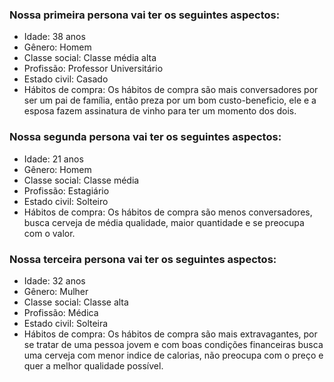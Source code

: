 ### Nossa primeira persona vai ter os seguintes aspectos:
- Idade: 38 anos
- Gênero: Homem
- Classe social: Classe média alta
- Profissão: Professor Universitário
- Estado civil: Casado
- Hábitos de compra: Os hábitos de compra são mais conversadores por ser um pai de família, então preza por um bom custo-beneficio,
ele e a esposa fazem assinatura de vinho para ter um momento dos dois.

### Nossa segunda persona vai ter os seguintes aspectos:
- Idade: 21 anos
- Gênero: Homem
- Classe social: Classe média
- Profissão: Estagiário
- Estado civil: Solteiro
- Hábitos de compra: Os hábitos de compra são menos conversadores, busca cerveja de média qualidade, maior quantidade e se preocupa com o valor.

### Nossa terceira persona vai ter os seguintes aspectos:
- Idade: 32 anos
- Gênero: Mulher
- Classe social: Classe alta
- Profissão: Médica
- Estado civil: Solteira
- Hábitos de compra: Os hábitos de compra são mais extravagantes, por se tratar de uma pessoa jovem e com boas condições financeiras
busca uma cerveja com menor indice de calorias, não preocupa com o preço e quer a melhor qualidade possível.
